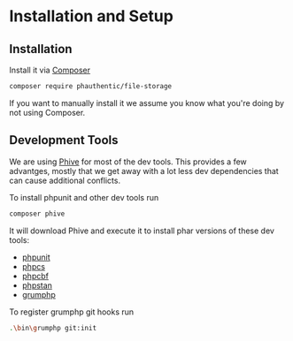 # Installation and Setup

## Installation

Install it via [Composer](https://getcomposer.org/)

```sh
composer require phauthentic/file-storage
```

If you want to manually install it we assume you know what you're doing by not using Composer.

## Development Tools

We are using [Phive](https://github.com/phar-io/phive) for most of the dev tools. This provides a few advantges, mostly that we get away with a lot less dev dependencies that can cause additional conflicts.

To install phpunit and other dev tools run

```sh
composer phive
```

It will download Phive and execute it to install phar versions of these dev tools:

 * [phpunit](https://phpunit.de/)
 * [phpcs](https://github.com/squizlabs/PHP_CodeSniffer/)
 * [phpcbf](https://github.com/squizlabs/PHP_CodeSniffer/)
 * [phpstan](https://phpstan.org/)
 * [grumphp](https://github.com/phpro/grumphp)

To register grumphp git hooks run

```sh
.\bin\grumphp git:init
```

